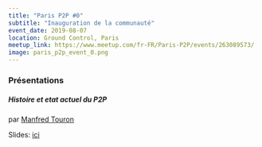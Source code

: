 ```yaml
---
title: "Paris P2P #0"
subtitle: "Inauguration de la communauté"
event_date: 2019-08-07
location: Ground Control, Paris
meetup_link: https://www.meetup.com/fr-FR/Paris-P2P/events/263089573/
image: paris_p2p_event_0.png
---
```


### <i class="far fa-presentation"></i>Présentations

##### Histoire et etat actuel du P2P

par [Manfred Touron](https://manfred.life)

Slides: [ici](https://docs.google.com/presentation/d/1EASD86eqXRVhB_rLGqVvsWJ2l_Pl9hRbmXIB5wqFvzE)

